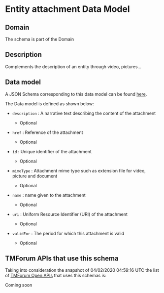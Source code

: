 # Entity attachment Data Model

## Domain

The  schema is part of the  Domain

## Description

Complements the description of an entity through video, pictures...

## Data model

A JSON Schema corresponding to this data model can be found
[here](https://github.com/tmforum-rand/schemas/blob/candidates/Common/EntityAttachment.schema.json).

The Data model is defined as shown below:

- `description` : A narrative text describing the content of the attachment

  - Optional


- `href` : Reference of the attachment

  - Optional


- `id` : Unique identifier of the attachment

  - Optional


- `mimeType` : Attachment mime type such as extension file for video, picture and document

  - Optional


- `name` : name given to the attachment

  - Optional


- `uri` : Uniform Resource Identifier (URI) of the attachment

  - Optional


- `validFor` : The period for which this attachment is valid

  - Optional






## TMForum APIs that use this schema

Taking into consideration the snapshot of 04/02/2020 04:59:16 UTC the list of [TMForum Open APIs](https://www.tmforum.org/open-apis/) that uses this schemas is:

Coming soon